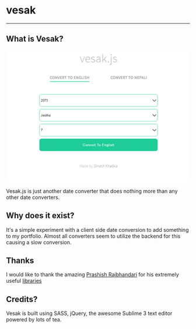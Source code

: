 # vesak
***
## What is Vesak?
![Vesak screenshot](https://github.com/dineshkhadka/vesak-date-converter/raw/master/img/screenshot.png)

Vesak.js is just another date converter that does nothing more than any other date converters.

## Why does it exist?
It's a simple experiment with a client side date conversion to add something to my portfolio. Almost all converters seem to utilize the backend for this causing a slow conversion.


## Thanks
I would like to thank the amazing [Prashish Rajbhandari](http://prashishrajbhandari.com.np/) for his extremely useful [libraries](https://github.com/prashishh)
 
## Credits?
Vesak is built using SASS, jQuery, the awesome Sublime 3 text editor powered by lots of tea.